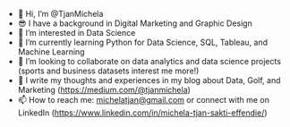 - 👋 Hi, I’m @TjanMichela
- 😎 I have a background in Digital Marketing and Graphic Design
- 👀 I’m interested in Data Science
- 🌱 I’m currently learning Python for Data Science, SQL, Tableau, and Machine Learning
- 💞️ I’m looking to collaborate on data analytics and data science projects (sports and business datasets interest me more!)
- 📝 I write my thoughts and experiences in my blog about Data, Golf, and Marketing (https://medium.com/@tjanmichela)
- 📫 How to reach me: michelatjan@gmail.com or connect with me on LinkedIn (https://www.linkedin.com/in/michela-tjan-sakti-effendie/)
